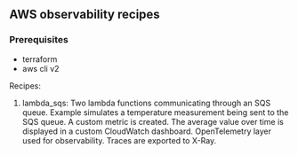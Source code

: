 ## AWS observability recipes 

### Prerequisites 

- terraform
- aws cli v2

Recipes:
1. lambda_sqs: Two lambda functions communicating through an SQS queue. Example simulates a temperature measurement
being sent to the SQS queue. A custom metric is created. The average value over time is displayed in 
a custom CloudWatch dashboard. OpenTelemetry layer used for observability.
Traces are exported to X-Ray.